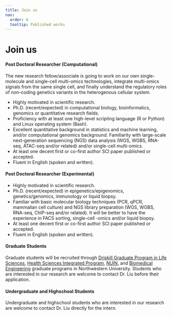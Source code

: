```yaml
---
title: Join us
nav:
  order: 6
  tooltip: Published works
---
```


# <i class="fas fa-microscope"></i>Join us

#### Post Doctoral Researcher (Computational)

The new research fellow/associate is going to work on our own single-molecule and single-cell multi-omics technologies, integrate multi-omics signals from the same single cell, and finally understand the regulatory roles of non-coding genetics variants in the heterogenous cellular system. 

- Highly motivated in scientific research.
- Ph.D. (recent/expected) in computational biology, bioinformatics, genomics or quantitative research fields.
- Proficiency with at least one high-level scripting language (R or Python) and Linux operating system (Bash).
- Excellent quantitative background in statistics and machine learning, and/or computational genomics background. Familiarity with large-scale next-generation sequencing (NGS) data analysis (WGS, WGBS, RNA-seq, ATAC-seq and/or related) and/or single-cell multi-omics.
- At least one decent first or co-first author SCI paper published or accepted.
- Fluent in English (spoken and written).

#### Post Doctoral Researcher (Experimental)

- Highly motivated in scientific research.
- Ph.D. (recent/expected) in epigenetics/epigenomics, genetics/genomics, immunology or liquid biopsy.
- Familiar with basic molecular biology techniques (PCR, qPCR, mammalian cell culture) and NGS library preparation (WGS, WGBS, RNA-seq, ChIP-seq and/or related). It will be better to have the experience in FACS sorting, single-cell -omics and/or liquid biopsy.
- At least one decent first or co-first author SCI paper published or accepted.
- Fluent in English (spoken and written).

#### Graduate Students
Graduate students will be recruited through [Driskill Graduate Program in Life Sciences](https://www.feinberg.northwestern.edu/sites/dgp/index.html), [Health Sciences Integrated Program](https://www.feinberg.northwestern.edu/sites/hsip/index.html), [NUIN](https://www.nuin.northwestern.edu/index.html), and [Biomedical Engineering](https://www.mccormick.northwestern.edu/biomedical/academics/graduate/) graduate programs in Northwestern University. Students who are interested in our research are welcome to contact Dr. Liu before their application.

#### Undergraduate and Highschool Students
Undergraduate and highschool students who are interested in our research are welcome to contact Dr. Liu directly for the intern.

